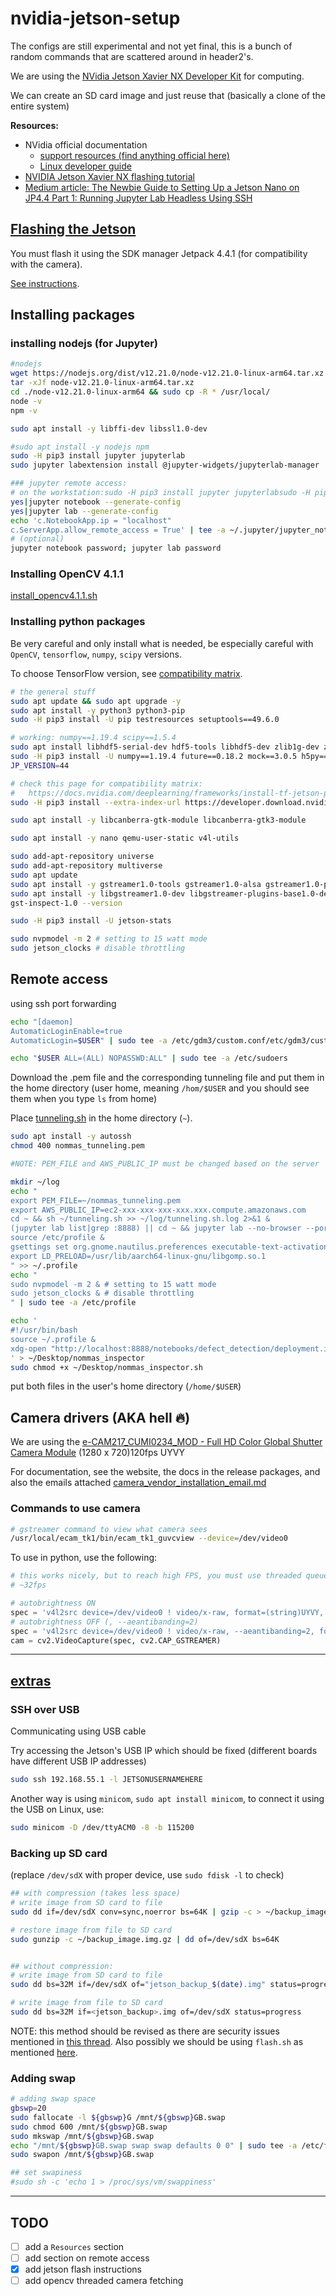 # nvidia-jetson-setup

The configs are still experimental and not yet final, this is a bunch of random commands that are scattered around in header2's.

We are using the [NVidia Jetson Xavier NX Developer Kit](https://developer.nvidia.com/embedded/jetson-xavier-nx-devkit) for computing.

We can create an SD card image and just reuse that (basically a clone of the entire system)

**Resources:**

- NVidia official documentation
   - [support resources (find anything official here)](https://developer.nvidia.com/embedded/community/support-resources)
   - [Linux developer guide](https://docs.nvidia.com/jetson/l4t/index.html)
- [NVIDIA Jetson Xavier NX flashing tutorial
](https://www.programmersought.com/article/28344912501/)
- [Medium article: The Newbie Guide to Setting Up a Jetson Nano on JP4.4 Part 1: Running Jupyter Lab Headless Using SSH](https://medium.com/swlh/the-newbie-guide-to-setting-up-a-jetson-nano-on-jp4-4-230449346258)

## [Flashing the Jetson](flash_jetson/flash_jeston_instructions.md)

You must flash it using the SDK manager Jetpack 4.4.1 (for compatibility with the camera).

[See instructions](flash_jetson/flash_jeston_instructions.md).

## Installing packages

### installing nodejs (for Jupyter)

```bash
#nodejs
wget https://nodejs.org/dist/v12.21.0/node-v12.21.0-linux-arm64.tar.xz tar
tar -xJf node-v12.21.0-linux-arm64.tar.xz
cd ./node-v12.21.0-linux-arm64 && sudo cp -R * /usr/local/
node -v
npm -v
```

```bash
sudo apt install -y libffi-dev libssl1.0-dev

#sudo apt install -y nodejs npm
sudo -H pip3 install jupyter jupyterlab
sudo jupyter labextension install @jupyter-widgets/jupyterlab-manager

### jupyter remote access:
# on the workstation:sudo -H pip3 install jupyter jupyterlabsudo -H pip3 install jupyter jupyterlab
yes|jupyter notebook --generate-config
yes|jupyter lab --generate-config
echo 'c.NotebookApp.ip = "localhost"
c.ServerApp.allow_remote_access = True' | tee -a ~/.jupyter/jupyter_notebook_config.py ~/.jupyter/jupyter_lab_config.py
# (optional)
jupyter notebook password; jupyter lab password 

```
### Installing OpenCV 4.1.1

[install_opencv4.1.1.sh](files/install_opencv4.1.1.sh)

### Installing python packages

Be very careful and only install what is needed, be especially careful with `OpenCV`, `tensorflow`, `numpy`, `scipy` versions.


To choose TensorFlow version, see [compatibility matrix](https://docs.nvidia.com/deeplearning/frameworks/install-tf-jetson-platform-release-notes/tf-jetson-rel.html).


```bash
# the general stuff
sudo apt update && sudo apt upgrade -y
sudo apt install -y python3 python3-pip
sudo -H pip3 install -U pip testresources setuptools==49.6.0

# working: numpy==1.19.4 scipy==1.5.4
sudo apt install libhdf5-serial-dev hdf5-tools libhdf5-dev zlib1g-dev zip libjpeg8-dev liblapack-dev libblas-dev gfortran
sudo -H pip3 install -U numpy==1.19.4 future==0.18.2 mock==3.0.5 h5py==2.10.0 gast==0.2.2 keras_preprocessing==1.1.2 keras_applications==1.0.8 futures protobuf pybind11 scipy==1.4.1
JP_VERSION=44

# check this page for compatibility matrix:
#   https://docs.nvidia.com/deeplearning/frameworks/install-tf-jetson-platform-release-notes/tf-jetson-rel.html
sudo -H pip3 install --extra-index-url https://developer.download.nvidia.com/compute/redist/jp/v44 tensorflow==2.3.1+nv20.12

sudo apt install -y libcanberra-gtk-module libcanberra-gtk3-module

sudo apt install -y nano qemu-user-static v4l-utils

sudo add-apt-repository universe
sudo add-apt-repository multiverse
sudo apt update
sudo apt install -y gstreamer1.0-tools gstreamer1.0-alsa gstreamer1.0-plugins-base gstreamer1.0-plugins-good gstreamer1.0-plugins-bad gstreamer1.0-plugins-ugly gstreamer1.0-libav
sudo apt install -y libgstreamer1.0-dev libgstreamer-plugins-base1.0-dev libgstreamer-plugins-good1.0-dev libgstreamer-plugins-bad1.0-dev
gst-inspect-1.0 --version

sudo -H pip3 install -U jetson-stats

sudo nvpmodel -m 2 # setting to 15 watt mode
sudo jetson_clocks # disable throttling
```

## Remote access

using ssh port forwarding

```bash
echo "[daemon]
AutomaticLoginEnable=true
AutomaticLogin=$USER" | sudo tee -a /etc/gdm3/custom.conf/etc/gdm3/custom.conf/etc/gdm3/custom.conf

echo "$USER ALL=(ALL) NOPASSWD:ALL" | sudo tee -a /etc/sudoers

```

Download the .pem file and the corresponding tunneling file and put them in the home directory (user home, meaning `/hom/$USER` and you should see them when you type `ls` from home)


Place [tunneling.sh](files/tunneling.sh) in the home directory (`~`).

```bash
sudo apt install -y autossh
chmod 400 nommas_tunneling.pem

#NOTE: PEM_FILE and AWS_PUBLIC_IP must be changed based on the server

mkdir ~/log
echo "
export PEM_FILE=~/nommas_tunneling.pem
export AWS_PUBLIC_IP=ec2-xxx-xxx-xxx-xxx.xxx.compute.amazonaws.com
cd ~ && sh ~/tunneling.sh >> ~/log/tunneling.sh.log 2>&1 &
(jupyter lab list|grep :8888) || cd ~ && jupyter lab --no-browser --port 8888 >> ~/log/jupyterlab.log 2>&1 &
source /etc/profile &
gsettings set org.gnome.nautilus.preferences executable-text-activation 'launch' & # allow user to execute by double-clicking
export LD_PRELOAD=/usr/lib/aarch64-linux-gnu/libgomp.so.1
" >> ~/.profile
echo "
sudo nvpmodel -m 2 & # setting to 15 watt mode
sudo jetson_clocks & # disable throttling
" | sudo tee -a /etc/profile

echo '
#!/usr/bin/bash
source ~/.profile &
xdg-open "http://localhost:8888/notebooks/defect_detection/deployment.ipynb" &
' > ~/Desktop/nommas_inspector
sudo chmod +x ~/Desktop/nommas_inspector.sh

```

put both files in the user's home directory (`/home/$USER`)

## Camera drivers (AKA hell :fire:)

We are using the [e-CAM217_CUMI0234_MOD - Full HD Color Global Shutter Camera Module](https://www.e-consystems.com/camera-modules/ar0234-global-shutter-camera-module.asp) (1280 x 720)120fps UYVY

For documentation, see the website, the docs in the release packages, and also the emails attached [camera_vendor_installation_email.md](./camera_vendor_installation_email.md)


### Commands to use camera

```bash
# gstreamer command to view what camera sees
/usr/local/ecam_tk1/bin/ecam_tk1_guvcview --device=/dev/video0
```

To use in python, use the following:

```python
# this works nicely, but to reach high FPS, you must use threaded queues like imutils.video.FileVideoStream
# ~32fps

# autobrightness ON
spec = 'v4l2src device=/dev/video0 ! video/x-raw, format=(string)UYVY, width=(int)1280, height=(int)720, framerate=120/1! nvvidconv ! video/x-raw(memory:NVMM), format=(string)BGRx ! nvvidconv ! video/x-raw, format=BGRx ! videoconvert ! video/x-raw, format=BGR ! appsink'
# autobrightness OFF (, --aeantibanding=2)
spec = 'v4l2src device=/dev/video0 ! video/x-raw, --aeantibanding=2, format=(string)UYVY, width=(int)1280, height=(int)720, framerate=120/1! nvvidconv ! video/x-raw(memory:NVMM), format=(string)BGRx ! nvvidconv ! video/x-raw, format=BGRx ! videoconvert ! video/x-raw, format=BGR ! appsink'
cam = cv2.VideoCapture(spec, cv2.CAP_GSTREAMER)
```

----

## [extras](extras.md)

### SSH over USB

Communicating using USB cable

Try accessing the Jetson's USB IP which should be fixed (different boards have different USB IP addresses)

```bash
sudo ssh 192.168.55.1 -l JETSONUSERNAMEHERE
```

Another way is using `minicom`, `sudo apt install minicom`, to connect it using the USB on Linux, use:

```bash
sudo minicom -D /dev/ttyACM0 -8 -b 115200
```


### Backing up SD card

 (replace `/dev/sdX` with proper device, use `sudo fdisk -l` to check)

```bash
## with compression (takes less space)
# write image from SD card to file
sudo dd if=/dev/sdX conv=sync,noerror bs=64K | gzip -c > ~/backup_image.img.gz

# restore image from file to SD card
sudo gunzip -c ~/backup_image.img.gz | dd of=/dev/sdX bs=64K


## without compression:
# write image from SD card to file
sudo dd bs=32M if=/dev/sdX of="jetson_backup_$(date).img" status=progress

# write image from file to SD card
sudo dd bs=32M if=<jetson_backup>.img of=/dev/sdX status=progress

```

NOTE: this method should be revised as there are security issues mentioned in [this thread](https://forums.developer.nvidia.com/t/jetson-nano-cloning-and-deployment-of-the-image-to-other-devices/74904/3). Also possibly we should be using `flash.sh` as mentioned [here](https://docs.nvidia.com/jetson/l4t/index.html#page/Tegra%20Linux%20Driver%20Package%20Development%20Guide/flashing.html).

### Adding swap

```bash
# adding swap space
gbswp=20
sudo fallocate -l ${gbswp}G /mnt/${gbswp}GB.swap
sudo chmod 600 /mnt/${gbswp}GB.swap
sudo mkswap /mnt/${gbswp}GB.swap
echo "/mnt/${gbswp}GB.swap swap swap defaults 0 0" | sudo tee -a /etc/fstab
sudo swapon /mnt/${gbswp}GB.swap

## set swapiness
#sudo sh -c 'echo 1 > /proc/sys/vm/swappiness'

```

---

## TODO

- [ ] add a `Resources` section
- [ ] add section on remote access
- [x] add jetson flash instructions
- [ ] add opencv threaded camera fetching
